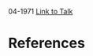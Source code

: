 

04-1971
[Link to Talk](https://www.churchofjesuschrist.org/study/general-conference/1971/04/saturday-morning-session?lang=eng)



# References
